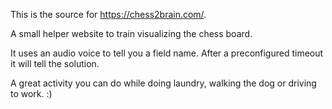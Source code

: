 This is the source for https://chess2brain.com/.

A small helper website to train visualizing the chess board.

It uses an audio voice to tell you a field name.
After a preconfigured timeout it will tell the solution.

A great activity you can do while doing laundry, walking the dog or driving to work. :)
